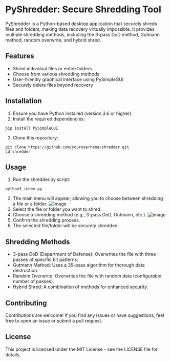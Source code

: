 ﻿# PyShredder: Secure Shredding Tool
PyShredder is a Python-based desktop application that securely shreds files and folders, making data recovery virtually impossible. 
It provides multiple shredding methods, including the 3-pass DoD method, Gutmann method, random overwrite, and hybrid shred.

## Features
* Shred individual files or entire folders
* Choose from various shredding methods
* User-friendly graphical interface using PySimpleGUI
* Securely delete files beyond recovery
  
## Installation
1. Ensure you have Python installed (version 3.6 or higher).
2. Install the required dependencies:
```
pip install PySimpleGUI
```

3. Clone this repository:
```
git clone https://github.com/yourusername/shredder.git
cd shredder
```

## Usage
1. Run the shredder.py script:
```
python3 index.py

```

2. The main menu will appear, allowing you to choose between shredding a file or a folder. 
![image](https://github.com/pin-z/PyShredder/assets/76646611/d335b152-3997-49fd-b1ea-583a51d907f4)
3. Select the file or folder you want to shred.
4. Choose a shredding method (e.g., 3-pass DoD, Gutmann, etc.). 
![image](https://github.com/pin-z/PyShredder/assets/76646611/58d34c31-2cc6-479a-93f4-0b4abde79661)
5. Confirm the shredding process.
6. The selected file/folder will be securely shredded.
   
## Shredding Methods
* 3-pass DoD (Department of Defense): Overwrites the file with three passes of specific bit patterns.
* Gutmann Method: Uses a 35-pass algorithm for thorough data destruction.
* Random Overwrite: Overwrites the file with random data (configurable number of passes).
* Hybrid Shred: A combination of methods for enhanced security.
## Contributing
Contributions are welcome! If you find any issues or have suggestions, feel free to open an issue or submit a pull request.

## License
This project is licensed under the MIT License - see the LICENSE file for details.

